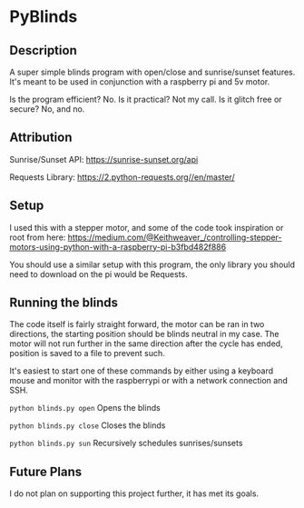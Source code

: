 # PyBlinds

## Description
A super simple blinds program with open/close and sunrise/sunset features. 
It's meant to be used in conjunction with a raspberry pi and 5v motor.

Is the program efficient? No.
Is it practical? Not my call.
Is it glitch free or secure? No, and no.

## Attribution
Sunrise/Sunset API:
https://sunrise-sunset.org/api

Requests Library:
https://2.python-requests.org//en/master/

## Setup
I used this with a stepper motor, and some of the code took inspiration or root from here:
https://medium.com/@Keithweaver_/controlling-stepper-motors-using-python-with-a-raspberry-pi-b3fbd482f886

You should use a similar setup with this program, the only library you should need to download on the pi would be Requests. 

## Running the blinds
The code itself is fairly straight forward, the motor can be ran in two directions, the starting position should be blinds neutral in my case. The motor will not run further in the same direction after the cycle has ended, position is saved to a file to prevent such. 

It's easiest to start one of these commands by either using a keyboard mouse and monitor with the raspberrypi or with a network connection and SSH.

`python blinds.py open`
Opens the blinds

`python blinds.py close`
Closes the blinds

`python blinds.py sun`
Recursively schedules sunrises/sunsets

## Future Plans
I do not plan on supporting this project further, it has met its goals. 
